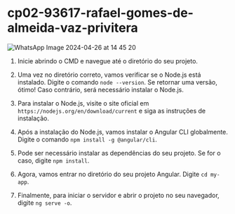 # cp02-93617-rafael-gomes-de-almeida-vaz-privitera

![WhatsApp Image 2024-04-26 at 14 45 20](https://github.com/FIAP-2024-3SIS/cp02-93617-rafael-gomes-de-almeida-vaz-privitera/assets/85201765/0165a8e7-ad8a-4fd5-99a0-1e34d6ff2663)

1. Inicie abrindo o CMD e navegue até o diretório do seu projeto.

2. Uma vez no diretório correto, vamos verificar se o Node.js está instalado. Digite o comando `node --version`. Se retornar uma versão, ótimo! Caso contrário, será necessário instalar o Node.js.

3. Para instalar o Node.js, visite o site oficial em `https://nodejs.org/en/download/current` e siga as instruções de instalação.

4. Após a instalação do Node.js, vamos instalar o Angular CLI globalmente. Digite o comando `npm install -g @angular/cli`.

5. Pode ser necessário instalar as dependências do seu projeto. Se for o caso, digite `npm install`.

6. Agora, vamos entrar no diretório do seu projeto Angular. Digite `cd my-app`.

7. Finalmente, para iniciar o servidor e abrir o projeto no seu navegador, digite `ng serve -o`.


